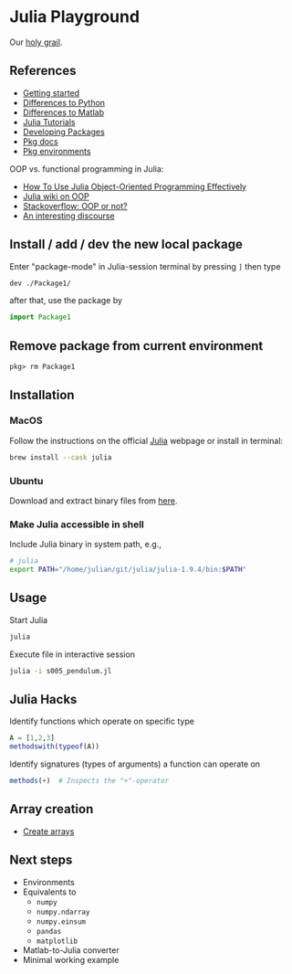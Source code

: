 # Julia Playground

Our [holy grail](https://cheatsheets.quantecon.org).

## References

- [Getting started](https://docs.julialang.org/en/v1/manual/getting-started/)
- [Differences to Python](https://docs.julialang.org/en/v1/manual/noteworthy-differences/#Noteworthy-differences-from-Python)
- [Differences to Matlab](https://docs.julialang.org/en/v1/manual/noteworthy-differences/#Noteworthy-differences-from-MATLAB)
- [Julia Tutorials](https://julialang.org/learning/tutorials/)
- [Developing Packages](https://julialang.org/contribute/developing_package/)
- [Pkg docs](https://pkgdocs.julialang.org/v1/managing-packages/#Adding-unregistered-packages)
- [Pkg environments](https://pkgdocs.julialang.org/v1/environments/)

OOP vs. functional programming in Julia:

- [How To Use Julia Object-Oriented Programming Effectively](https://marketsplash.com/tutorials/julia/julia-object-oriented-programming/)
- [Julia wiki on OOP](https://www.juliawiki.com/wiki/Object_oriented_programming)
- [Stackoverflow: OOP or not?](https://stackoverflow.com/questions/33755737/julia-oop-or-not)
- [An interesting discourse](https://discourse.julialang.org/t/is-julias-way-of-oop-superior-to-c-python-why-julia-doesnt-use-class-based-oop/52058)

## Install / add / dev the new local package

Enter "package-mode" in Julia-session terminal by pressing `]` then type

```bash
dev ./Package1/
```

after that, use the package by

```julia
import Package1
```

## Remove package from current environment

```
pkg> rm Package1
```

## Installation

### MacOS

Follow the instructions on the official [Julia](https://julialang.org/downloads/platform/) webpage or install in terminal:

```bash
brew install --cask julia
```

### Ubuntu

Download and extract binary files from [here](https://julialang.org/downloads/platform/#linux_and_freebsd).

### Make Julia accessible in shell

Include Julia binary in system path, e.g.,

```zsh
# julia
export PATH="/home/julian/git/julia/julia-1.9.4/bin:$PATH"
```

## Usage

Start Julia

```zsh
julia
```

Execute file in interactive session

```zsh
julia -i s005_pendulum.jl
```

## Julia Hacks

Identify functions which operate on specific type
```julia
A = [1,2,3]
methodswith(typeof(A))
```

Identify signatures (types of arguments) a function can operate on
```julia
methods(+)  # Inspects the "+"-operator
```

## Array creation

- [Create arrays](https://docs.julialang.org/en/v1/manual/arrays/#man-array-literals)

## Next steps

- Environments
- Equivalents to
  - `numpy`
  - `numpy.ndarray`
  - `numpy.einsum`
  - `pandas`
  - `matplotlib`
- Matlab-to-Julia converter
- Minimal working example
